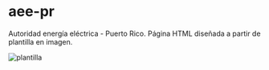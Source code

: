 # aee-pr
Autoridad energía eléctrica - Puerto Rico.
Página HTML diseñada a partir de plantilla en imagen.

![plantilla]([(https://github.com/matildegarelik/aee-pr/blob/main/images/home-version-4.jpg)https://github.com/matildegarelik/aee-pr/blob/main/images/home-version-4.jpg?raw=true])
